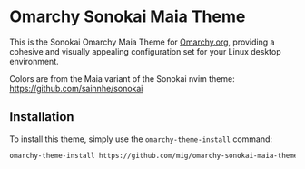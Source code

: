 # Omarchy Sonokai Maia Theme

This is the Sonokai Omarchy Maia Theme for [Omarchy.org](https://omarchy.org), providing a cohesive and visually appealing configuration set for your Linux desktop environment.

Colors are from the Maia variant of the Sonokai nvim theme: https://github.com/sainnhe/sonokai

## Installation

To install this theme, simply use the `omarchy-theme-install` command:

```bash
omarchy-theme-install https://github.com/mig/omarchy-sonokai-maia-theme
```
